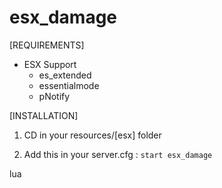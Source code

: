 # esx_damage

[REQUIREMENTS]
  
* ESX Support
  * es_extended
  * essentialmode
  * pNotify

[INSTALLATION]

1) CD in your resources/[esx] folder

2) Add this in your server.cfg :
``start esx_damage``

lua